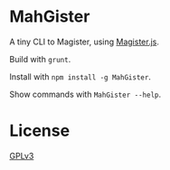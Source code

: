 MahGister
=========

A tiny CLI to Magister, using [Magister.js](http://simplygits.github.io/MagisterJS/).

Build with `grunt`.

Install with `npm install -g MahGister`.

Show commands with `MahGister --help`.

License
===
[GPLv3](LICENSE)
